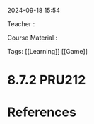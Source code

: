 
2024-09-18 15:54

Teacher : 

Course Material : 

Tags: [[Learning]] [[Game]]
# 8.7.2 PRU212



# References





